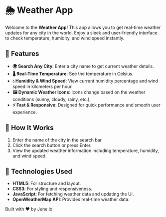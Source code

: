 # 🌦️ Weather App

Welcome to the **Weather App**! This app allows you to get real-time weather updates for any city in the world. Enjoy a sleek and user-friendly interface to check temperature, humidity, and wind speed instantly.

## 🚀 Features
- **🌍 Search Any City**: Enter a city name to get current weather details.
- **🌡️ Real-Time Temperature**: See the temperature in Celsius.
- **💧 Humidity & Wind Speed**: View current humidity percentage and wind speed in kilometers per hour.
- **🖼️ Dynamic Weather Icons**: Icons change based on the weather conditions (sunny, cloudy, rainy, etc.).
- **⚡ Fast & Responsive**: Designed for quick performance and smooth user experience.

## 🌈 How It Works
1. Enter the name of the city in the search bar.
2. Click the search button or press Enter.
3. View the updated weather information including temperature, humidity, and wind speed.

## 🔧 Technologies Used
- **HTML5**: For structure and layout.
- **CSS3**: For styling and responsiveness.
- **JavaScript**: For fetching weather data and updating the UI.
- **OpenWeatherMap API**: Provides real-time weather data.



Built with ❤️ by June.io
